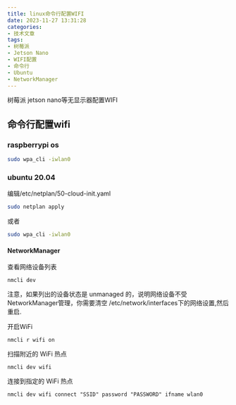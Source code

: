 ```yaml
---
title: linux命令行配置WIFI
date: 2023-11-27 13:31:28
categories:
- 技术文章
tags:
- 树莓派
- Jetson Nano
- WIFI配置
- 命令行
- Ubuntu
- NetworkManager
---
```


树莓派 jetson nano等无显示器配置WIFI

<!-- more -->

## 命令行配置wifi

### raspberrypi os

```sh
sudo wpa_cli -iwlan0
```

### ubuntu 20.04

编辑/etc/netplan/50-cloud-init.yaml

```sh
sudo netplan apply
```

或者

```sh
sudo wpa_cli -iwlan0
```

#### NetworkManager

查看网络设备列表

```
nmcli dev
```

注意，如果列出的设备状态是 unmanaged 的，说明网络设备不受NetworkManager管理，你需要清空 /etc/network/interfaces下的网络设置,然后重启.

开启WiFi

```
nmcli r wifi on
```

扫描附近的 WiFi 热点

```
nmcli dev wifi
```

连接到指定的 WiFi 热点

```
nmcli dev wifi connect "SSID" password "PASSWORD" ifname wlan0
```
